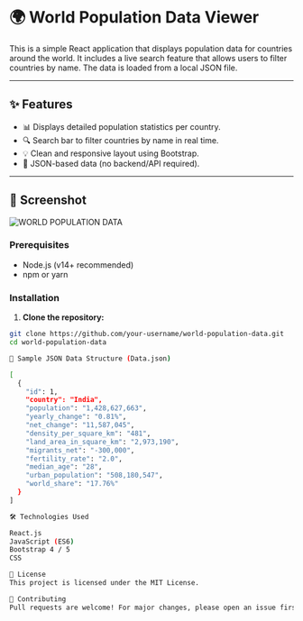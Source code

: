 # 🌍 World Population Data Viewer

This is a simple React application that displays population data for countries around the world. It includes a live search feature that allows users to filter countries by name. The data is loaded from a local JSON file.

---

## ✨ Features

- 📊 Displays detailed population statistics per country.
- 🔍 Search bar to filter countries by name in real time.
- 💡 Clean and responsive layout using Bootstrap.
- 📁 JSON-based data (no backend/API required).

---

## 📸 Screenshot

![WORLD POPULATION DATA](https://github.com/user-attachments/assets/dc275d98-46a9-4e58-adfb-77bb0b449bc8)


### Prerequisites

- Node.js (v14+ recommended)
- npm or yarn

### Installation

1. **Clone the repository:**

```bash
git clone https://github.com/your-username/world-population-data.git
cd world-population-data

🧩 Sample JSON Data Structure (Data.json)

[
  {
    "id": 1,
    "country": "India",
    "population": "1,428,627,663",
    "yearly_change": "0.81%",
    "net_change": "11,587,045",
    "density_per_square_km": "481",
    "land_area_in_square_km": "2,973,190",
    "migrants_net": "-300,000",
    "fertility_rate": "2.0",
    "median_age": "28",
    "urban_population": "508,180,547",
    "world_share": "17.76%"
  }
]

🛠 Technologies Used

React.js
JavaScript (ES6)
Bootstrap 4 / 5
CSS

📄 License
This project is licensed under the MIT License.

🤝 Contributing
Pull requests are welcome! For major changes, please open an issue first to discuss what you would like to change.

